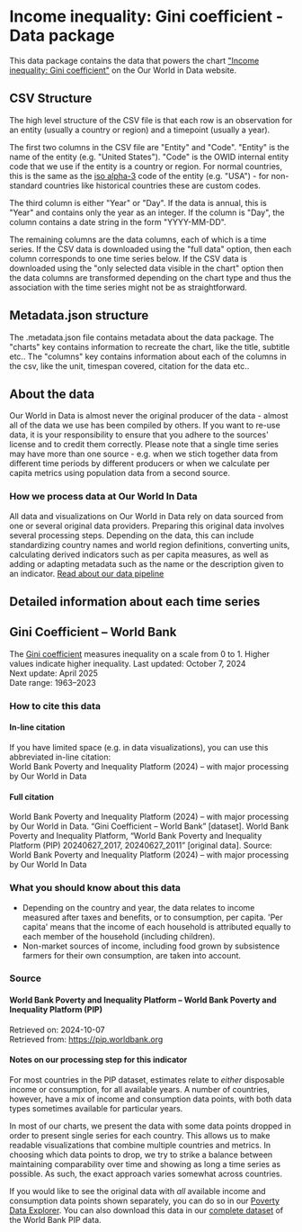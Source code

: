 # Income inequality: Gini coefficient - Data package

This data package contains the data that powers the chart ["Income inequality: Gini coefficient"](https://ourworldindata.org/grapher/economic-inequality-gini-index?v=1&csvType=full&useColumnShortNames=false) on the Our World in Data website.

## CSV Structure

The high level structure of the CSV file is that each row is an observation for an entity (usually a country or region) and a timepoint (usually a year).

The first two columns in the CSV file are "Entity" and "Code". "Entity" is the name of the entity (e.g. "United States"). "Code" is the OWID internal entity code that we use if the entity is a country or region. For normal countries, this is the same as the [iso alpha-3](https://en.wikipedia.org/wiki/ISO_3166-1_alpha-3) code of the entity (e.g. "USA") - for non-standard countries like historical countries these are custom codes.

The third column is either "Year" or "Day". If the data is annual, this is "Year" and contains only the year as an integer. If the column is "Day", the column contains a date string in the form "YYYY-MM-DD".

The remaining columns are the data columns, each of which is a time series. If the CSV data is downloaded using the "full data" option, then each column corresponds to one time series below. If the CSV data is downloaded using the "only selected data visible in the chart" option then the data columns are transformed depending on the chart type and thus the association with the time series might not be as straightforward.

## Metadata.json structure

The .metadata.json file contains metadata about the data package. The "charts" key contains information to recreate the chart, like the title, subtitle etc.. The "columns" key contains information about each of the columns in the csv, like the unit, timespan covered, citation for the data etc..

## About the data

Our World in Data is almost never the original producer of the data - almost all of the data we use has been compiled by others. If you want to re-use data, it is your responsibility to ensure that you adhere to the sources' license and to credit them correctly. Please note that a single time series may have more than one source - e.g. when we stich together data from different time periods by different producers or when we calculate per capita metrics using population data from a second source.

### How we process data at Our World In Data
All data and visualizations on Our World in Data rely on data sourced from one or several original data providers. Preparing this original data involves several processing steps. Depending on the data, this can include standardizing country names and world region definitions, converting units, calculating derived indicators such as per capita measures, as well as adding or adapting metadata such as the name or the description given to an indicator.
[Read about our data pipeline](https://docs.owid.io/projects/etl/)

## Detailed information about each time series


## Gini Coefficient – World Bank
The [Gini coefficient](#dod:gini) measures inequality on a scale from 0 to 1. Higher values indicate higher inequality.
Last updated: October 7, 2024  
Next update: April 2025  
Date range: 1963–2023  


### How to cite this data

#### In-line citation
If you have limited space (e.g. in data visualizations), you can use this abbreviated in-line citation:  
World Bank Poverty and Inequality Platform (2024) – with major processing by Our World in Data

#### Full citation
World Bank Poverty and Inequality Platform (2024) – with major processing by Our World in Data. “Gini Coefficient – World Bank” [dataset]. World Bank Poverty and Inequality Platform, “World Bank Poverty and Inequality Platform (PIP) 20240627_2017, 20240627_2011” [original data].
Source: World Bank Poverty and Inequality Platform (2024) – with major processing by Our World In Data

### What you should know about this data
* Depending on the country and year, the data relates to income measured after taxes and benefits, or to consumption, per capita. 'Per capita' means that the income of each household is attributed equally to each member of the household (including children).
* Non-market sources of income, including food grown by subsistence farmers for their own consumption, are taken into account.

### Source

#### World Bank Poverty and Inequality Platform – World Bank Poverty and Inequality Platform (PIP)
Retrieved on: 2024-10-07  
Retrieved from: https://pip.worldbank.org  

#### Notes on our processing step for this indicator
For most countries in the PIP dataset, estimates relate to _either_ disposable income or consumption, for all available years. A number of countries, however, have a mix of income and consumption data points, with both data types sometimes available for particular years.

In most of our charts, we present the data with some data points dropped in order to present single series for each country. This allows us to make readable visualizations that combine multiple countries and metrics. In choosing which data points to drop, we try to strike a balance between maintaining comparability over time and showing as long a time series as possible. As such, the exact approach varies somewhat across countries.

If you would like to see the original data with _all_ available income and consumption data points shown separately, you can do so in our [Poverty Data Explorer](https://ourworldindata.org/explorers/poverty-explorer?Indicator=Share+in+poverty&Poverty+line=%2410+per+day&Household+survey+data+type=Show+data+from+both+income+and+consumption+surveys&Show+breaks+between+less+comparable+surveys=true&country=ROU~CHN~BLR~PER). You can also download this data in our [complete dataset](https://github.com/owid/poverty-data#a-global-dataset-of-poverty-and-inequality-measures-prepared-by-our-world-in-data-from-the-world-banks-poverty-and-inequality-platform-pip-database) of the World Bank PIP data.


    